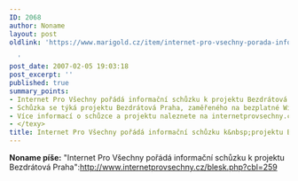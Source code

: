 ```yaml
---
ID: 2068
author: Noname
layout: post
oldlink: 'https://www.marigold.cz/item/internet-pro-vsechny-porada-informacni-schuzku-k-projektu-bezdratova-praha

  '
post_date: 2007-02-05 19:03:18
post_excerpt: ''
published: true
summary_points:
- Internet Pro Všechny pořádá informační schůzku k projektu Bezdrátová Praha.
- Schůzka se týká projektu Bezdrátová Praha, zaměřeného na bezplatné Wi-Fi.
- Více informací o schůzce a projektu naleznete na internetprovsechny.cz.
- </texy>
title: Internet Pro Všechny pořádá informační schůzku k&nbsp;projektu Bezdrátová Praha
---
```


<texy><strong>Noname píše:</strong> "Internet Pro Všechny pořádá informační schůzku k projektu Bezdrátová Praha":http://www.internetprovsechny.cz/blesk.php?cbl=259
